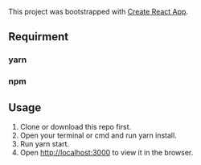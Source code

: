 This project was bootstrapped with [Create React App](https://github.com/facebook/create-react-app).


## Requirment
### yarn
### npm


## Usage

1. Clone or download this repo first. <br />
2. Open your terminal or cmd and run yarn install. <br />
3. Run yarn start. <br />
4. Open [http://localhost:3000](http://localhost:3000) to view it in the browser.

